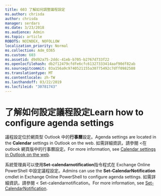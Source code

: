 ```yaml
---
title: 603 了解如何調整議程設定
ms.author: chrisda
author: chrisda
manager: serdars
ms.date: 3/23/2018
ms.audience: Admin
ms.topic: article
ROBOTS: NOINDEX, NOFOLLOW
localization_priority: Normal
ms.collection: Adm_O365
ms.custom: 603
ms.assetid: d9d92a75-2ddc-41eb-b705-b2767d733f22
ms.openlocfilehash: db2f12479cfdfe6cfc61327333414aaf90df82ab
ms.sourcegitcommit: 03a156a9c9740521155a30775492c7dff0982588
ms.translationtype: MT
ms.contentlocale: zh-TW
ms.lasthandoff: 03/22/2019
ms.locfileid: "30781743"
---
```

# <a name="learn-how-to-configure-agenda-settings"></a><span data-ttu-id="380d0-102">了解如何設定議程設定</span><span class="sxs-lookup"><span data-stu-id="380d0-102">Learn how to configure agenda settings</span></span>

<span data-ttu-id="380d0-103">議程設定位於網頁型 Outlook 中的**行事曆**設定。</span><span class="sxs-lookup"><span data-stu-id="380d0-103">Agenda settings are located in the **Calendar** settings in Outlook on the web.</span></span> <span data-ttu-id="380d0-104">如需詳細資訊，請參閱 <<c0>在 outlook 網頁版中的行事曆設定。</span><span class="sxs-lookup"><span data-stu-id="380d0-104">For more information, see [Calendar settings in Outlook on the web](https://support.office.com/article/12cba5a4-4f95-4d00-bfc3-b694aa67ac8f).</span></span>
  
<span data-ttu-id="380d0-105">系統管理員可以使用**Set-calendarnotification**指令程式在 Exchange Online PowerShell 中設定議程設定。</span><span class="sxs-lookup"><span data-stu-id="380d0-105">Admins can use the **Set-CalendarNotification** cmdlet in Exchange Online PowerShell to configure agenda settings.</span></span> <span data-ttu-id="380d0-106">如需詳細資訊，請參閱 < <b0>Set-calendarnotification</b0>。</span><span class="sxs-lookup"><span data-stu-id="380d0-106">For more information, see [Set-CalendarNotification](https://technet.microsoft.com/library/dd351284).</span></span>
  

